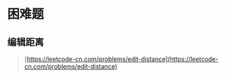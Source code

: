 # 困难题

## 编辑距离
> [https://leetcode-cn.com/problems/edit-distance](https://leetcode-cn.com/problems/edit-distance)

```java
```
